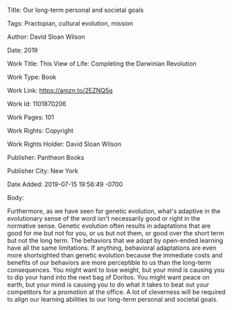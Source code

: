 Title:  Our long-term personal and societal goals

Tags:   Practopian, cultural evolution, mission

Author: David Sloan Wilson

Date:   2019

Work Title: This View of Life: Completing the Darwinian Revolution

Work Type: Book

Work Link: https://amzn.to/2EZNQ5q

Work Id: 1101870206

Work Pages: 101

Work Rights: Copyright

Work Rights Holder: David Sloan Wilson

Publisher: Pantheon Books

Publisher City: New York

Date Added: 2019-07-15 19:56:49 -0700

Body: 

Furthermore, as we have seen for genetic evolution, what's adaptive in the evolutionary sense of the word isn't necessarily good or right in the normative sense. Genetic evolution often results in adaptations that are good for me but not for you, or us but not them, or good over the short term but not the long term. The behaviors that we adopt by open-ended learning have all the same limitations. If anything, behavioral adaptations are even more shortsighted than genetic evolution because the immediate costs and benefits of our behaviors are more perceptible to us than the long-term consequences. You might want to lose weight, but your mind is causing you to dip your hand into the next bag of Doritos. You might want peace on earth, but your mind is causing you to do what it takes to beat out your competitors for a promotion at the office. A lot of cleverness will be required to align our learning abilities to our long-term personal and societal goals. 


